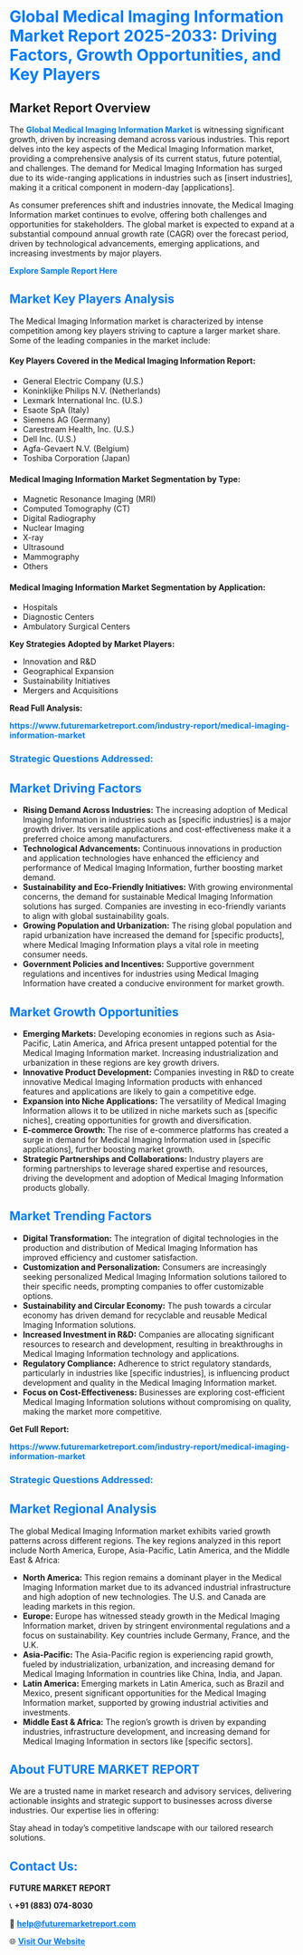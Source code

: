 <h1 style="color: #007BFF;">Global Medical Imaging Information Market Report 2025-2033: Driving Factors, Growth Opportunities, and Key Players</h1>

<section id="overview">
<h2>Market Report Overview</h2>
<p>The <a href="https://www.futuremarketreport.com/industry-report/medical-imaging-information-market" style="color: #007BFF; text-decoration: none;"><strong>Global Medical Imaging Information Market</strong></a> is witnessing significant growth, driven by increasing demand across various industries. This report delves into the key aspects of the Medical Imaging Information market, providing a comprehensive analysis of its current status, future potential, and challenges. The demand for Medical Imaging Information has surged due to its wide-ranging applications in industries such as [insert industries], making it a critical component in modern-day [applications].</p>
<p>As consumer preferences shift and industries innovate, the Medical Imaging Information market continues to evolve, offering both challenges and opportunities for stakeholders. The global market is expected to expand at a substantial compound annual growth rate (CAGR) over the forecast period, driven by technological advancements, emerging applications, and increasing investments by major players.</p>
</section>

<section id="overview">
<p><a href="https://www.futuremarketreport.com/request-sample/reportId=43783" style="color: #007BFF; text-decoration: none;"><strong>Explore Sample Report Here</strong></a></p>
</section>

<section id="key-players">
<h2 style="color: #007BFF;">Market Key Players Analysis</h2>
<p>The Medical Imaging Information market is characterized by intense competition among key players striving to capture a larger market share. Some of the leading companies in the market include:</p>
<h4>Key Players Covered in the Medical Imaging Information Report:</h4>
<ul><li>General Electric Company (U.S.)</li><li>Koninklijke Philips N.V. (Netherlands)</li><li>Lexmark International Inc. (U.S.)</li><li>Esaote SpA (Italy)</li><li>Siemens AG (Germany)</li><li>Carestream Health, Inc. (U.S.)</li><li>Dell Inc. (U.S.)</li><li>Agfa-Gevaert N.V. (Belgium)</li><li>Toshiba Corporation (Japan)</li></ul>
<h4>Medical Imaging Information Market Segmentation by Type:</h4>
<ul><li>Magnetic Resonance Imaging (MRI)</li><li>Computed Tomography (CT)</li><li>Digital Radiography</li><li>Nuclear Imaging</li><li>X-ray</li><li>Ultrasound</li><li>Mammography</li><li>Others</li></ul>

<h4>Medical Imaging Information Market Segmentation by Application:</h4>
<ul><li>Hospitals</li><li>Diagnostic Centers</li><li>Ambulatory Surgical Centers</li></ul>
<p><strong>Key Strategies Adopted by Market Players:</strong></p>
<ul>
<li>Innovation and R&D</li>
<li>Geographical Expansion</li>
<li>Sustainability Initiatives</li>
<li>Mergers and Acquisitions</li>
</ul>
</section>

<section>
<p><strong>Read Full Analysis: </strong></p><a href="https://www.futuremarketreport.com/industry-report/medical-imaging-information-market" style="color: #007BFF; text-decoration: none;"><strong>https://www.futuremarketreport.com/industry-report/medical-imaging-information-market</strong></a>
<h3 style="color: #007BFF;">Strategic Questions Addressed:</h3>
</section>

<section id="driving-factors">
<h2 style="color: #007BFF;">Market Driving Factors</h2>
<ul>
<li><strong>Rising Demand Across Industries:</strong> The increasing adoption of Medical Imaging Information in industries such as [specific industries] is a major growth driver. Its versatile applications and cost-effectiveness make it a preferred choice among manufacturers.</li>
<li><strong>Technological Advancements:</strong> Continuous innovations in production and application technologies have enhanced the efficiency and performance of Medical Imaging Information, further boosting market demand.</li>
<li><strong>Sustainability and Eco-Friendly Initiatives:</strong> With growing environmental concerns, the demand for sustainable Medical Imaging Information solutions has surged. Companies are investing in eco-friendly variants to align with global sustainability goals.</li>
<li><strong>Growing Population and Urbanization:</strong> The rising global population and rapid urbanization have increased the demand for [specific products], where Medical Imaging Information plays a vital role in meeting consumer needs.</li>
<li><strong>Government Policies and Incentives:</strong> Supportive government regulations and incentives for industries using Medical Imaging Information have created a conducive environment for market growth.</li>
</ul>
</section>

<section id="growth-opportunities">
<h2 style="color: #007BFF;">Market Growth Opportunities</h2>
<ul>
<li><strong>Emerging Markets:</strong> Developing economies in regions such as Asia-Pacific, Latin America, and Africa present untapped potential for the Medical Imaging Information market. Increasing industrialization and urbanization in these regions are key growth drivers.</li>
<li><strong>Innovative Product Development:</strong> Companies investing in R&D to create innovative Medical Imaging Information products with enhanced features and applications are likely to gain a competitive edge.</li>
<li><strong>Expansion into Niche Applications:</strong> The versatility of Medical Imaging Information allows it to be utilized in niche markets such as [specific niches], creating opportunities for growth and diversification.</li>
<li><strong>E-commerce Growth:</strong> The rise of e-commerce platforms has created a surge in demand for Medical Imaging Information used in [specific applications], further boosting market growth.</li>
<li><strong>Strategic Partnerships and Collaborations:</strong> Industry players are forming partnerships to leverage shared expertise and resources, driving the development and adoption of Medical Imaging Information products globally.</li>
</ul>
</section>

<section id="trending-factors">
<h2 style="color: #007BFF;">Market Trending Factors</h2>
<ul>
<li><strong>Digital Transformation:</strong> The integration of digital technologies in the production and distribution of Medical Imaging Information has improved efficiency and customer satisfaction.</li>
<li><strong>Customization and Personalization:</strong> Consumers are increasingly seeking personalized Medical Imaging Information solutions tailored to their specific needs, prompting companies to offer customizable options.</li>
<li><strong>Sustainability and Circular Economy:</strong> The push towards a circular economy has driven demand for recyclable and reusable Medical Imaging Information solutions.</li>
<li><strong>Increased Investment in R&D:</strong> Companies are allocating significant resources to research and development, resulting in breakthroughs in Medical Imaging Information technology and applications.</li>
<li><strong>Regulatory Compliance:</strong> Adherence to strict regulatory standards, particularly in industries like [specific industries], is influencing product development and quality in the Medical Imaging Information market.</li>
<li><strong>Focus on Cost-Effectiveness:</strong> Businesses are exploring cost-efficient Medical Imaging Information solutions without compromising on quality, making the market more competitive.</li>
</ul>
</section>

<section>
<p><strong>Get Full Report: </strong></p><a href="https://www.futuremarketreport.com/industry-report/medical-imaging-information-market" style="color: #007BFF; text-decoration: none;"><strong>https://www.futuremarketreport.com/industry-report/medical-imaging-information-market</strong></a>
<h3 style="color: #007BFF;">Strategic Questions Addressed:</h3>
</section>


<section id="regional-analysis">
<h2 style="color: #007BFF;">Market Regional Analysis</h2>
<p>The global Medical Imaging Information market exhibits varied growth patterns across different regions. The key regions analyzed in this report include North America, Europe, Asia-Pacific, Latin America, and the Middle East & Africa:</p>
<ul>
<li><strong>North America:</strong> This region remains a dominant player in the Medical Imaging Information market due to its advanced industrial infrastructure and high adoption of new technologies. The U.S. and Canada are leading markets in this region.</li>
<li><strong>Europe:</strong> Europe has witnessed steady growth in the Medical Imaging Information market, driven by stringent environmental regulations and a focus on sustainability. Key countries include Germany, France, and the U.K.</li>
<li><strong>Asia-Pacific:</strong> The Asia-Pacific region is experiencing rapid growth, fueled by industrialization, urbanization, and increasing demand for Medical Imaging Information in countries like China, India, and Japan.</li>
<li><strong>Latin America:</strong> Emerging markets in Latin America, such as Brazil and Mexico, present significant opportunities for the Medical Imaging Information market, supported by growing industrial activities and investments.</li>
<li><strong>Middle East & Africa:</strong> The region’s growth is driven by expanding industries, infrastructure development, and increasing demand for Medical Imaging Information in sectors like [specific sectors].</li>
</ul>
</section>

<footer>
<h2 style="color: #007BFF;">About FUTURE MARKET REPORT</h2>
<p>We are a trusted name in market research and advisory services, delivering actionable insights and strategic support to businesses across diverse industries. Our expertise lies in offering:</p>

<p>Stay ahead in today’s competitive landscape with our tailored research solutions.</p>

<h2 style="color: #007BFF;">Contact Us:</h2>
<p><strong>FUTURE MARKET REPORT</strong></p>
<p>📞 <strong>+91 (883) 074-8030</strong></p>
<p>📧 <strong><a href="mailto:help@futuremarketreport.com" style="color: #007BFF;">help@futuremarketreport.com</a></strong></p>
<p>🌐 <strong><a href="https://www.futuremarketreport.com/" style="color: #007BFF;">Visit Our Website</a></strong></p>
</footer>